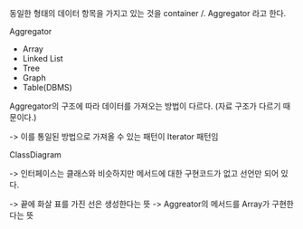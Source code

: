 동일한 형태의 데이터 항목을 가지고 있는 것을 container /. Aggregator 라고 한다.

Aggregator
- Array
- Linked List
- Tree
- Graph
- Table(DBMS)

Aggregator의 구조에 따라 데이터를 가져오는 방법이 다르다. (자료 구조가 다르기 때문이다.)

-> 이를 통일된 방법으로 가져올 수 있는 패턴이 Iterator 패턴임

ClassDiagram

-> 인터페이스는 클래스와 비슷하지만 메서드에 대한 구현코드가 없고 선언만 되어 있다.

-> 끝에 화살 표를 가진 선은 생성한다는 뜻
-> Aggreator의 메서드를 Array가 구현한다는 뜻